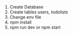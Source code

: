 1. Create Database 
3. Create tables users, todolists
2. Change env file
3. npm install 
4. npm run dev or npm start 
